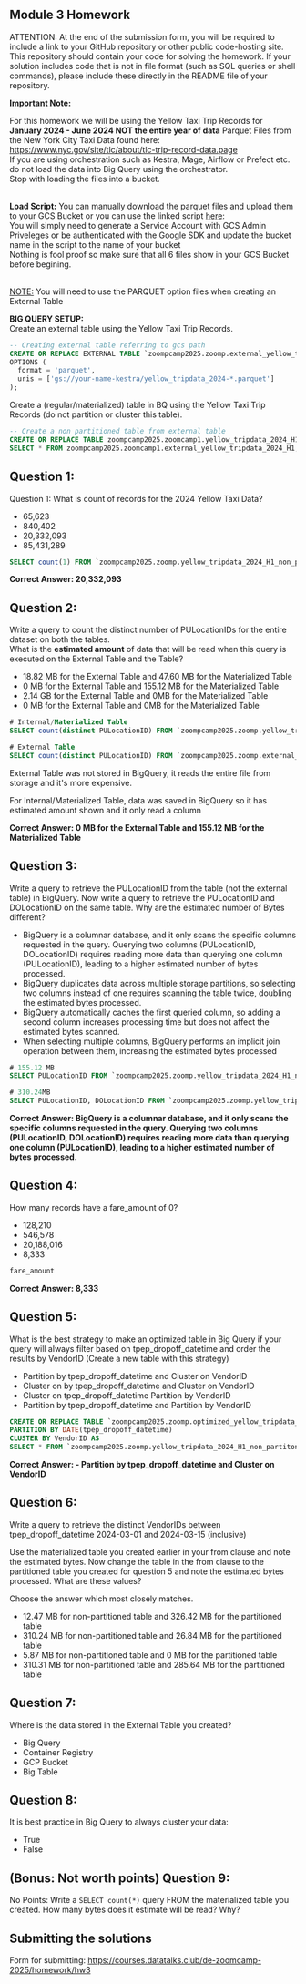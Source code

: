## Module 3 Homework

ATTENTION: At the end of the submission form, you will be required to include a link to your GitHub repository or other public code-hosting site. 
This repository should contain your code for solving the homework. If your solution includes code that is not in file format (such as SQL queries or 
shell commands), please include these directly in the README file of your repository.

<b><u>Important Note:</b></u> <p> For this homework we will be using the Yellow Taxi Trip Records for **January 2024 - June 2024 NOT the entire year of data** 
Parquet Files from the New York
City Taxi Data found here: </br> https://www.nyc.gov/site/tlc/about/tlc-trip-record-data.page </br>
If you are using orchestration such as Kestra, Mage, Airflow or Prefect etc. do not load the data into Big Query using the orchestrator.</br> 
Stop with loading the files into a bucket. </br></br>

**Load Script:** You can manually download the parquet files and upload them to your GCS Bucket or you can use the linked script [here](./load_yellow_taxi_data.py):<br>
You will simply need to generate a Service Account with GCS Admin Priveleges or be authenticated with the Google SDK and update the bucket name in the script to the name of your bucket<br>
Nothing is fool proof so make sure that all 6 files show in your GCS Bucket before begining.</br><br>

<u>NOTE:</u> You will need to use the PARQUET option files when creating an External Table</br>

<b>BIG QUERY SETUP:</b></br>
Create an external table using the Yellow Taxi Trip Records. </br>
```sql
-- Creating external table referring to gcs path
CREATE OR REPLACE EXTERNAL TABLE `zoompcamp2025.zoomp.external_yellow_tripdata_2024_H1`
OPTIONS (
  format = 'parquet',
  uris = ['gs://your-name-kestra/yellow_tripdata_2024-*.parquet']
);
```
Create a (regular/materialized) table in BQ using the Yellow Taxi Trip Records (do not partition or cluster this table). </br>
</p>

```sql
-- Create a non partitioned table from external table
CREATE OR REPLACE TABLE zoompcamp2025.zoomcamp1.yellow_tripdata_2024_H1_non_partitoned AS
SELECT * FROM zoompcamp2025.zoomcamp1.external_yellow_tripdata_2024_H1;
```


## Question 1:
Question 1: What is count of records for the 2024 Yellow Taxi Data?
- 65,623
- 840,402
- 20,332,093
- 85,431,289

```sql
SELECT count(1) FROM `zoompcamp2025.zoomp.yellow_tripdata_2024_H1_non_partitoned`
```
**Correct Answer: 20,332,093**

## Question 2:
Write a query to count the distinct number of PULocationIDs for the entire dataset on both the tables.</br> 
What is the **estimated amount** of data that will be read when this query is executed on the External Table and the Table?

- 18.82 MB for the External Table and 47.60 MB for the Materialized Table
- 0 MB for the External Table and 155.12 MB for the Materialized Table
- 2.14 GB for the External Table and 0MB for the Materialized Table
- 0 MB for the External Table and 0MB for the Materialized Table

```sql
# Internal/Materialized Table
SELECT count(distinct PULocationID) FROM `zoompcamp2025.zoomp.yellow_tripdata_2024_H1_non_partitoned`

# External Table
SELECT count(distinct PULocationID) FROM `zoompcamp2025.zoomp.external_yellow_tripdata_2024_H1` 

```

External Table was not stored in BigQuery, it reads the entire file from storage and it's more expensive.

For Internal/Materialized Table, data was saved in BigQuery so it has estimated amount shown and it only read a column

**Correct Answer: 0 MB for the External Table and 155.12 MB for the Materialized Table**

## Question 3:
Write a query to retrieve the PULocationID from the table (not the external table) in BigQuery. Now write a query to retrieve the PULocationID and DOLocationID on the same table. Why are the estimated number of Bytes different?
- BigQuery is a columnar database, and it only scans the specific columns requested in the query. Querying two columns (PULocationID, DOLocationID) requires 
reading more data than querying one column (PULocationID), leading to a higher estimated number of bytes processed.
- BigQuery duplicates data across multiple storage partitions, so selecting two columns instead of one requires scanning the table twice, 
doubling the estimated bytes processed.
- BigQuery automatically caches the first queried column, so adding a second column increases processing time but does not affect the estimated bytes scanned.
- When selecting multiple columns, BigQuery performs an implicit join operation between them, increasing the estimated bytes processed

```sql
# 155.12 MB
SELECT PULocationID FROM `zoompcamp2025.zoomp.yellow_tripdata_2024_H1_non_partitoned` 

# 310.24MB
SELECT PULocationID, DOLocationID FROM `zoompcamp2025.zoomp.yellow_tripdata_2024_H1_non_partitoned` 

```
**Correct Answer: BigQuery is a columnar database, and it only scans the specific columns requested in the query. Querying two columns (PULocationID, DOLocationID) requires reading more data than querying one column (PULocationID), leading to a higher estimated number of bytes processed.**



## Question 4:
How many records have a fare_amount of 0?
- 128,210
- 546,578
- 20,188,016
- 8,333

```sql
fare_amount
```
**Correct Answer: 8,333**


## Question 5:
What is the best strategy to make an optimized table in Big Query if your query will always filter based on tpep_dropoff_datetime and order the results by VendorID (Create a new table with this strategy)
- Partition by tpep_dropoff_datetime and Cluster on VendorID
- Cluster on by tpep_dropoff_datetime and Cluster on VendorID
- Cluster on tpep_dropoff_datetime Partition by VendorID
- Partition by tpep_dropoff_datetime and Partition by VendorID

```sql
CREATE OR REPLACE TABLE `zoompcamp2025.zoomp.optimized_yellow_tripdata_2024`
PARTITION BY DATE(tpep_dropoff_datetime)
CLUSTER BY VendorID AS
SELECT * FROM `zoompcamp2025.zoomp.yellow_tripdata_2024_H1_non_partitoned`;
```
**Correct Answer: - Partition by tpep_dropoff_datetime and Cluster on VendorID**


## Question 6:
Write a query to retrieve the distinct VendorIDs between tpep_dropoff_datetime
2024-03-01 and 2024-03-15 (inclusive)</br>

Use the materialized table you created earlier in your from clause and note the estimated bytes. Now change the table in the from clause to the partitioned table you created for question 5 and note the estimated bytes processed. What are these values? </br>

Choose the answer which most closely matches.</br> 

- 12.47 MB for non-partitioned table and 326.42 MB for the partitioned table
- 310.24 MB for non-partitioned table and 26.84 MB for the partitioned table
- 5.87 MB for non-partitioned table and 0 MB for the partitioned table
- 310.31 MB for non-partitioned table and 285.64 MB for the partitioned table


## Question 7: 
Where is the data stored in the External Table you created?

- Big Query
- Container Registry
- GCP Bucket
- Big Table

## Question 8:
It is best practice in Big Query to always cluster your data:
- True
- False


## (Bonus: Not worth points) Question 9:
No Points: Write a `SELECT count(*)` query FROM the materialized table you created. How many bytes does it estimate will be read? Why?


## Submitting the solutions

Form for submitting: https://courses.datatalks.club/de-zoomcamp-2025/homework/hw3
